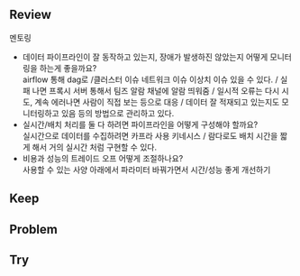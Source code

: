 ## Review
멘토링
- 데이터 파이프라인이 잘 동작하고 있는지, 장애가 발생하진 않았는지 어떻게 모니터링을 하는게 좋을까요?  
airflow 통해 dag로 /클러스터 이슈 네트워크 이슈 이상치 이슈 있을 수 있다. / 실패 나면 프록시 서버 통해서 팀즈 알람 채널에 알람 띄워줌 / 일시적 오류는 다시 시도, 계속 에러나면 사람이 직접 보는 등으로 대응 / 데이터 잘 적재되고 있는지도 모니터링하고 있음 등의 방법으로 관리하고 있다.  
- 실시간/배치 처리를 둘 다 하려면 파이프라인을 어떻게 구성해야 할까요?  
실시간으로 데이터를 수집하려면 카프라 사용 키네시스 / 람다로도 배치 시간을 짧게 해서 거의 실시간 처럼 구현할 수 있다.  
- 비용과 성능의 트레이드 오프 어떻게 조절하나요?  
사용할 수 있는 사양 아래에서 파라미터 바꿔가면서 시간/성능 좋게 개선하기  

## Keep


## Problem


## Try


